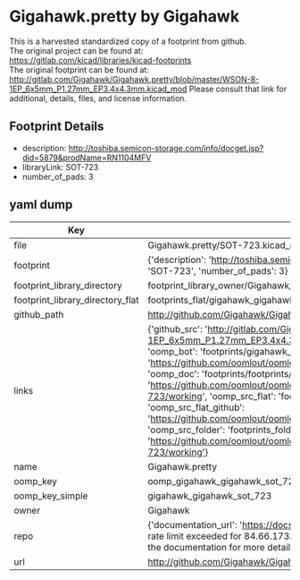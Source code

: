 # Gigahawk.pretty by Gigahawk  
This is a harvested standardized copy of a footprint from github.  
The original project can be found at:  
https://gitlab.com/kicad/libraries/kicad-footprints  
The original footprint can be found at:
http://gitlab.com/Gigahawk/Gigahawk.pretty/blob/master/WSON-8-1EP_6x5mm_P1.27mm_EP3.4x4.3mm.kicad_mod
Please consult that link for additional, details, files, and license information.  
## Footprint Details
* description: http://toshiba.semicon-storage.com/info/docget.jsp?did=5879&prodName=RN1104MFV  
* libraryLink: SOT-723  
* number_of_pads: 3  
## yaml dump  
| Key | Value |  
| --- | --- |  
| file | Gigahawk.pretty/SOT-723.kicad_mod |  
| footprint | {'description': 'http://toshiba.semicon-storage.com/info/docget.jsp?did=5879&prodName=RN1104MFV', 'libraryLink': 'SOT-723', 'number_of_pads': 3} |  
| footprint_library_directory | footprint_library_owner/Gigahawk_Gigahawk.pretty |  
| footprint_library_directory_flat | footprints_flat/gigahawk_gigahawk_sot_723/working |  
| github_path | http://github.com/Gigahawk/Gigahawk.pretty/blob/master/SOT-723.kicad_mod |  
| links | {'github_src': 'http://gitlab.com/Gigahawk/Gigahawk.pretty/blob/master/WSON-8-1EP_6x5mm_P1.27mm_EP3.4x4.3mm.kicad_mod', 'github_src_repo': 'https://gitlab.com/kicad/libraries/kicad-footprints', 'oomp_bot': 'footprints/gigahawk_gigahawk_sot_723/working', 'oomp_bot_github': 'https://github.com/oomlout/oomlout_oomp_footprint_bot/tree/main/footprints/gigahawk_gigahawk_sot_723/working', 'oomp_doc': 'footprints/footprints/Gigahawk/Gigahawk/SOT-723/working/', 'oomp_doc_github': 'https://github.com/oomlout/oomlout_oomp_footprint_doc/tree/main/footprints/footprints/Gigahawk/Gigahawk/SOT-723/working', 'oomp_src_flat': 'footprints_flat/footprints_flat/gigahawk_gigahawk_sot_723/working', 'oomp_src_flat_github': 'https://github.com/oomlout/oomlout_oomp_footprint_src/tree/main/footprints_flat/gigahawk_gigahawk_sot_723/working', 'oomp_src_folder': 'footprints_folder/footprints_folder/Gigahawk/Gigahawk/SOT-723/working', 'oomp_src_folder_github': 'https://github.com/oomlout/oomlout_oomp_footprint_src/tree/main/footprints_folder/Gigahawk/Gigahawk/SOT-723/working'} |  
| name | Gigahawk.pretty |  
| oomp_key | oomp_gigahawk_gigahawk_sot_723 |  
| oomp_key_simple | gigahawk_gigahawk_sot_723 |  
| owner | Gigahawk |  
| repo | {'documentation_url': 'https://docs.github.com/rest/overview/resources-in-the-rest-api#rate-limiting', 'message': "API rate limit exceeded for 84.66.173.59. (But here's the good news: Authenticated requests get a higher rate limit. Check out the documentation for more details.)"} |  
| url | http://github.com/Gigahawk/Gigahawk.pretty |  

